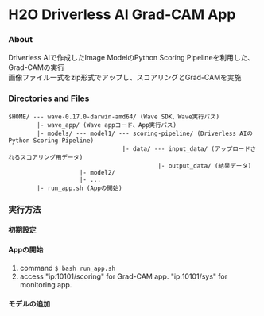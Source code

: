 # H2O Driverless AI Grad-CAM App

### About
Driverless AIで作成したImage ModelのPython Scoring Pipelineを利用した、Grad-CAMの実行  
画像ファイル一式をzip形式でアップし、スコアリングとGrad-CAMを実施

### Directories and Files
```
$HOME/ --- wave-0.17.0-darwin-amd64/ (Wave SDK、Wave実行パス)
        |- wave_app/ (Wave appコード、App実行パス)
        |- models/ --- model1/ --- scoring-pipeline/ (Driverless AIのPython Scoring Pipeline)
                                |- data/ --- input_data/ (アップロードされるスコアリング用データ)
                                          |- output_data/ (結果データ)
                    |- model2/
                    |- ...
        |- run_app.sh (Appの開始)
```

### 実行方法

#### 初期設定

#### Appの開始
1. command `$ bash run_app.sh`
2. access "ip:10101/scoring" for Grad-CAM app. "ip:10101/sys" for monitoring app.

#### モデルの追加
